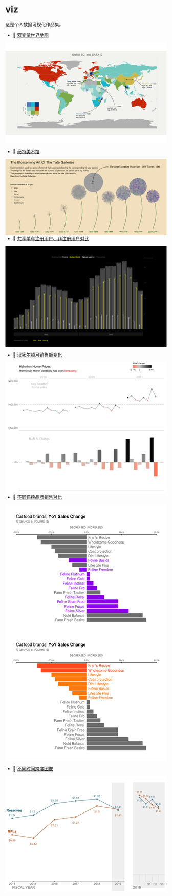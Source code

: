 # viz
这是个人数据可视化作品集。

- 🔗 [双变量世界地图](https://github.com/Jpzhaoo/viz/blob/main/code/world_map.Rmd)
<img align="center" alt="JPEG" src="https://github.com/Jpzhaoo/viz/blob/main/graphs/world_map.jpeg" />

- 🔗 [泰特美术馆](https://github.com/Jpzhaoo/viz/blob/main/code/tate_gallery.Rmd)
<img align="left" alt="PNG" src="https://github.com/Jpzhaoo/viz/blob/main/graphs/tate_gallery.png" />

- 🔗 [共享单车注册用户、非注册用户对比](https://github.com/Jpzhaoo/viz/blob/main/code/bike_sharing.Rmd)
<img align="center" alt="PNG" src="https://github.com/Jpzhaoo/viz/blob/main/graphs/bike_sharing.png" />

- 🔗 [汉密尔顿月销售额变化](https://github.com/Jpzhaoo/viz/blob/main/code/monthly_sales.Rmd)
<img align="left" alt="PNG" src="https://github.com/Jpzhaoo/viz/blob/main/graphs/monthly_sales2.png" />

- 🔗 [不同猫粮品牌销售对比](https://github.com/Jpzhaoo/viz/blob/main/code/cat_food_brand.Rmd)
<img align="center" alt="PNG" width = "600" height = "400" src="https://github.com/Jpzhaoo/viz/blob/main/graphs/cat_food_brand1.png" />
<img align="center" alt="PNG" width = "600" height = "400" src="https://github.com/Jpzhaoo/viz/blob/main/graphs/cat_food_brand2.png" />


- 🔗 [不同时间跨度图像](https://github.com/Jpzhaoo/viz/blob/main/code/diff_time_span.Rmd)
<img align="center" alt="PNG" src="https://github.com/Jpzhaoo/viz/blob/main/graphs/diff_time_span.png" />


